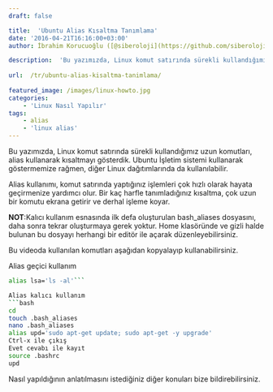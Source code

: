 ```yaml
---
draft: false

title:  'Ubuntu Alias Kısaltma Tanımlama'
date: '2016-04-21T16:16:00+03:00'
author: İbrahim Korucuoğlu ([@siberoloji](https://github.com/siberoloji))

description:  'Bu yazımızda, Linux komut satırında sürekli kullandığımız uzun komutları, alias kullanarak kısaltmayı gösterdik. Ubuntu İşletim sistemi kullanarak göstermemize rağmen, diğer Linux dağıtımlarında da kullanılabilir.' 
 
url:  /tr/ubuntu-alias-kisaltma-tanimlama/
 
featured_image: /images/linux-howto.jpg
categories:
    - 'Linux Nasıl Yapılır'
tags:
    - alias
    - 'linux alias'
---
```

Bu yazımızda, Linux komut satırında sürekli kullandığımız uzun komutları, alias kullanarak kısaltmayı gösterdik. Ubuntu İşletim sistemi kullanarak göstermemize rağmen, diğer Linux dağıtımlarında da kullanılabilir.

Alias kullanımı, komut satırında yaptığınız işlemleri çok hızlı olarak hayata geçirmenize yardımcı olur. Bir kaç harfle tanımladığınız kısaltma, çok uzun bir komutu ekrana getirir ve derhal işleme koyar.

**NOT**:Kalıcı kullanım esnasında ilk defa oluşturulan bash_aliases dosyasını, daha sonra tekrar oluşturmaya gerek yoktur. Home klasöründe ve gizli halde bulunan bu dosyayı herhangi bir editör ile açarak düzenleyebilirsiniz.

Bu videoda kullanılan komutları aşağıdan kopyalayıp kullanabilirsiniz.

Alias geçici kullanım
```bash
alias lsa='ls -al'```

Alias kalıcı kullanım
```bash
cd 
touch .bash_aliases 
nano .bash_aliases 
alias upd='sudo apt-get update; sudo apt-get -y upgrade' 
Ctrl-x ile çıkış 
Evet cevabı ile kayıt 
source .bashrc 
upd
```

Nasıl yapıldığının anlatılmasını istediğiniz diğer konuları bize bildirebilirsiniz.
